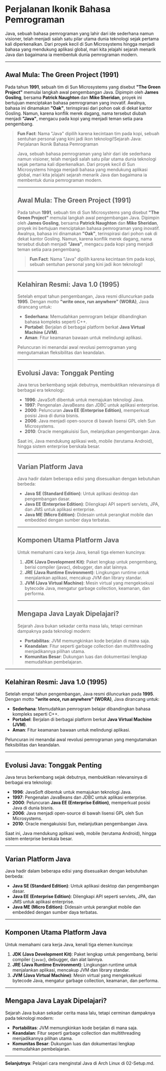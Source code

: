 # Perjalanan Ikonik Bahasa Pemrograman

Java, sebuah bahasa pemrograman yang lahir dari ide sederhana namun visioner, telah menjadi salah satu pilar utama dunia teknologi sejak pertama kali diperkenalkan. Dari proyek kecil di Sun Microsystems hingga menjadi bahasa yang mendukung aplikasi global, mari kita jelajahi sejarah menarik Java dan bagaimana ia membentuk dunia pemrograman modern.

---

## Awal Mula: The Green Project (1991)

Pada tahun **1991**, sebuah tim di Sun Microsystems yang disebut **"The Green Project"** memulai langkah awal pengembangan Java. Dipimpin oleh **James Gosling**, bersama **Patrick Naughton** dan **Mike Sheridan**, proyek ini bertujuan menciptakan bahasa pemrograman yang inovatif. Awalnya, bahasa ini dinamakan **"Oak"**, terinspirasi dari pohon oak di dekat kantor Gosling. Namun, karena konflik merek dagang, nama tersebut diubah menjadi **"Java"**, mengacu pada kopi yang menjadi teman setia para pengembang.

> **Fun Fact**: Nama "Java" dipilih karena kecintaan tim pada kopi, sebuah sentuhan personal yang kini jadi ikon teknologi!Sejarah Java: Perjalanan Ikonik Bahasa Pemrograman
>
> Java, sebuah bahasa pemrograman yang lahir dari ide sederhana namun visioner, telah menjadi salah satu pilar utama dunia teknologi sejak pertama kali diperkenalkan. Dari proyek kecil di Sun Microsystems hingga menjadi bahasa yang mendukung aplikasi global, mari kita jelajahi sejarah menarik Java dan bagaimana ia membentuk dunia pemrograman modern.
>
> ---
>
> ## Awal Mula: The Green Project (1991)
>
> Pada tahun **1991**, sebuah tim di Sun Microsystems yang disebut **"The Green Project"** memulai langkah awal pengembangan Java. Dipimpin oleh **James Gosling**, bersama **Patrick Naughton** dan **Mike Sheridan**, proyek ini bertujuan menciptakan bahasa pemrograman yang inovatif. Awalnya, bahasa ini dinamakan **"Oak"**, terinspirasi dari pohon oak di dekat kantor Gosling. Namun, karena konflik merek dagang, nama tersebut diubah menjadi **"Java"**, mengacu pada kopi yang menjadi teman setia para pengembang.
>
> > **Fun Fact**: Nama "Java" dipilih karena kecintaan tim pada kopi, sebuah sentuhan personal yang kini jadi ikon teknologi!
>
> ---
>
> ## Kelahiran Resmi: Java 1.0 (1995)
>
> Setelah empat tahun pengembangan, Java resmi diluncurkan pada **1995**. Dengan motto **"write once, run anywhere" (WORA)**, Java dirancang untuk:
>
> - **Sederhana**: Memudahkan pemrogram belajar dibandingkan bahasa kompleks seperti C++.
> - **Portabel**: Berjalan di berbagai platform berkat **Java Virtual Machine (JVM)**.
> - **Aman**: Fitur keamanan bawaan untuk melindungi aplikasi.
>
> Peluncuran ini menandai awal revolusi pemrograman yang mengutamakan fleksibilitas dan keandalan.
>
> ---
>
> ## Evolusi Java: Tonggak Penting
>
> Java terus berkembang sejak debutnya, membuktikan relevansinya di berbagai era teknologi:
>
> - **1996**: JavaSoft dibentuk untuk memajukan teknologi Java.
> - **1997**: Pengenalan JavaBeans dan JDBC untuk aplikasi enterprise.
> - **2000**: Peluncuran **Java EE (Enterprise Edition)**, memperkuat posisi Java di dunia bisnis.
> - **2006**: Java menjadi open-source di bawah lisensi GPL oleh Sun Microsystems.
> - **2010**: Oracle mengakuisisi Sun, melanjutkan pengembangan Java.
>
> Saat ini, Java mendukung aplikasi web, mobile (terutama Android), hingga sistem enterprise berskala besar.
>
> ---
>
> ## Varian Platform Java
>
> Java hadir dalam beberapa edisi yang disesuaikan dengan kebutuhan berbeda:
>
> - **Java SE (Standard Edition)**: Untuk aplikasi desktop dan pengembangan dasar.
> - **Java EE (Enterprise Edition)**: Dilengkapi API seperti servlets, JPA, dan JMS untuk aplikasi enterprise.
> - **Java ME (Micro Edition)**: Didesain untuk perangkat mobile dan embedded dengan sumber daya terbatas.
>
> ---
>
> ## Komponen Utama Platform Java
>
> Untuk memahami cara kerja Java, kenali tiga elemen kuncinya:
>
> 1. **JDK (Java Development Kit)**: Paket lengkap untuk pengembang, berisi compiler (javac), debugger, dan alat lainnya.
> 2. **JRE (Java Runtime Environment)**: Lingkungan runtime untuk menjalankan aplikasi, mencakup JVM dan library standar.
> 3. **JVM (Java Virtual Machine)**: Mesin virtual yang mengeksekusi bytecode Java, mengatur garbage collection, keamanan, dan performa.
>
> ---
>
> ## Mengapa Java Layak Dipelajari?
>
> Sejarah Java bukan sekadar cerita masa lalu, tetapi cerminan dampaknya pada teknologi modern:
>
> - **Portabilitas**: JVM memungkinkan kode berjalan di mana saja.
> - **Keandalan**: Fitur seperti garbage collection dan multithreading menjadikannya pilihan utama.
> - **Komunitas Besar**: Dukungan luas dan dokumentasi lengkap memudahkan pembelajaran.

---

## Kelahiran Resmi: Java 1.0 (1995)

Setelah empat tahun pengembangan, Java resmi diluncurkan pada **1995**. Dengan motto **"write once, run anywhere" (WORA)**, Java dirancang untuk:

- **Sederhana**: Memudahkan pemrogram belajar dibandingkan bahasa kompleks seperti C++.
- **Portabel**: Berjalan di berbagai platform berkat **Java Virtual Machine (JVM)**.
- **Aman**: Fitur keamanan bawaan untuk melindungi aplikasi.

Peluncuran ini menandai awal revolusi pemrograman yang mengutamakan fleksibilitas dan keandalan.

---

## Evolusi Java: Tonggak Penting

Java terus berkembang sejak debutnya, membuktikan relevansinya di berbagai era teknologi:

- **1996**: JavaSoft dibentuk untuk memajukan teknologi Java.
- **1997**: Pengenalan JavaBeans dan JDBC untuk aplikasi enterprise.
- **2000**: Peluncuran **Java EE (Enterprise Edition)**, memperkuat posisi Java di dunia bisnis.
- **2006**: Java menjadi open-source di bawah lisensi GPL oleh Sun Microsystems.
- **2010**: Oracle mengakuisisi Sun, melanjutkan pengembangan Java.

Saat ini, Java mendukung aplikasi web, mobile (terutama Android), hingga sistem enterprise berskala besar.

---

## Varian Platform Java

Java hadir dalam beberapa edisi yang disesuaikan dengan kebutuhan berbeda:

- **Java SE (Standard Edition)**: Untuk aplikasi desktop dan pengembangan dasar.
- **Java EE (Enterprise Edition)**: Dilengkapi API seperti servlets, JPA, dan JMS untuk aplikasi enterprise.
- **Java ME (Micro Edition)**: Didesain untuk perangkat mobile dan embedded dengan sumber daya terbatas.

---

## Komponen Utama Platform Java

Untuk memahami cara kerja Java, kenali tiga elemen kuncinya:

1. **JDK (Java Development Kit)**: Paket lengkap untuk pengembang, berisi compiler (`javac`), debugger, dan alat lainnya.
2. **JRE (Java Runtime Environment)**: Lingkungan runtime untuk menjalankan aplikasi, mencakup JVM dan library standar.
3. **JVM (Java Virtual Machine)**: Mesin virtual yang mengeksekusi bytecode Java, mengatur garbage collection, keamanan, dan performa.

---

## Mengapa Java Layak Dipelajari?

Sejarah Java bukan sekadar cerita masa lalu, tetapi cerminan dampaknya pada teknologi modern:

- **Portabilitas**: JVM memungkinkan kode berjalan di mana saja.
- **Keandalan**: Fitur seperti garbage collection dan multithreading menjadikannya pilihan utama.
- **Komunitas Besar**: Dukungan luas dan dokumentasi lengkap memudahkan pembelajaran.

---

**Selanjutnya**: Pelajari cara menginstal Java di Arch Linux di 02-Setup.md.
